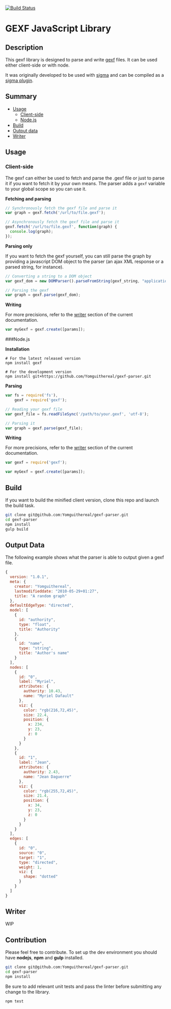 [![Build Status](https://travis-ci.org/Yomguithereal/gexf-parser.svg)](https://travis-ci.org/Yomguithereal/gexf-parser)

# GEXF JavaScript Library

## Description
This gexf library is designed to parse and write [gexf](http://gexf.net/format/) files. It can be used either client-side or with node.

It was originally developed to be used with [sigma](https://github.com/jacomyal/sigma.js) and can be compiled as a [sigma plugin](https://github.com/jacomyal/sigma.js/tree/master/plugins/sigma.parsers.gexf).

## Summary

* [Usage](#usage)
  * [Client-side](#client-side)
  * [Node.js](#nodejs)
* [Build](#build)
* [Output data](#output-data)
* [Writer](#writer)

## Usage

### Client-side
The gexf can either be used to fetch and parse the .gexf file or just to parse it if you want to fetch it by your own means. The parser adds a `gexf` variable to your global scope so you can use it.

**Fetching and parsing**
```js
// Synchronously fetch the gexf file and parse it
var graph = gexf.fetch('/url/to/file.gexf');

// Asynchronously fetch the gexf file and parse it
gexf.fetch('/url/to/file.gexf', function(graph) {
  console.log(graph);
});
```

**Parsing only**

If you want to fetch the gexf yourself, you can still parse the graph by providing a javascript DOM object to the parser (an ajax XML response or a parsed string, for instance).
```js
// Converting a string to a DOM object
var gexf_dom = new DOMParser().parseFromString(gexf_string, "application/xml");

// Parsing the gexf
var graph = gexf.parse(gexf_dom);
```

**Writing**

For more precisions, refer to the [writer](#writer) section of the current documentation.

```js
var myGexf = gexf.create([params]);
```

###Node.js

**Installation**
```
# For the latest released version
npm install gexf

# For the development version
npm install git+https://github.com/Yomguithereal/gexf-parser.git
```

**Parsing**
```js
var fs = require('fs'),
    gexf = require('gexf');

// Reading your gexf file
var gexf_file = fs.readFileSync('/path/to/your.gexf', 'utf-8');

// Parsing it
var graph = gexf.parse(gexf_file);
```

**Writing**

For more precisions, refer to the [writer](#writer) section of the current documentation.

```js
var gexf = require('gexf');

var myGexf = gexf.create([params]);
```

## Build
If you want to build the minified client version, clone this repo and launch the build task.

```bash
git clone git@github.com:Yomguithereal/gexf-parser.git
cd gexf-parser
npm install
gulp build
```

## Output Data
The following example shows what the parser is able to output given a gexf file.

```js
{
  version: "1.0.1",
  meta: {
    creator: "Yomguithereal",
    lastmodifieddate: "2010-05-29+01:27",
    title: "A random graph"
  },
  defaultEdgeType: "directed",
  model: [
    {
      id: "authority",
      type: "float",
      title: "Authority"
    },
    {
      id: "name",
      type: "string",
      title: "Author's name"
    }
  ],
  nodes: [
    {
      id: "0",
      label: "Myriel",
      attributes: {
        authority: 10.43,
        name: "Myriel Dafault"
      },
      viz: {
        color: "rgb(216,72,45)",
        size: 22.4,
        position: {
          x: 234,
          y: 23,
          z: 0
        }
      }
    },
    {
      id: "1",
      label: "Jean",
      attributes: {
        authority: 2.43,
        name: "Jean Daguerre"
      },
      viz: {
        color: "rgb(255,72,45)",
        size: 21.4,
        position: {
          x: 34,
          y: 23,
          z: 0
        }
      }
    }
  ],
  edges: [
    {
      id: "0",
      source: "0",
      target: "1",
      type: "directed",
      weight: 1,
      viz: {
        shape: "dotted"
      }
    }
  ]
}
```

## Writer

WIP

## Contribution
Please feel free to contribute. To set up the dev environment you should have **nodejs**, **npm** and **gulp** installed.

```bash
git clone git@github.com:Yomguithereal/gexf-parser.git
cd gexf-parser
npm install
```

Be sure to add relevant unit tests and pass the linter before submitting any change to the library.

```bash
npm test
```
